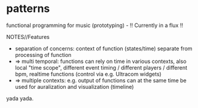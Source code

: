 patterns
========

functional programming for music (prototyping) - !! Currently in a flux !!

NOTES//Features
* separation of concerns: context of function (states/time) separate from processing of function
 * => multi temporal: functions can rely on time in various contexts, also local "time scope", different event timing / different players / different bpm,
 realtime functions (control via e.g. Ultracom widgets)
 * => multiple contexts: e.g. output of functions can at the same time be used for auralization and visualization (timeline)

yada yada.

